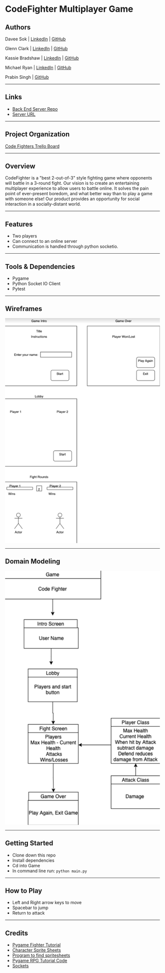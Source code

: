 # CodeFighter Multiplayer Game

## Authors

Davee Sok | [LinkedIn](https://www.linkedin.com/in/davee-sok/) | [GitHub](https://github.com/daveeS987)

Glenn Clark | [LinkedIn](https://www.linkedin.com/in/glenn-elliron-clark/) | [GitHub](https://github.com/Elliron)

Kassie Bradshaw | [LinkedIn](https://www.linkedin.com/in/kassie-bradshaw-2021/) | [GitHub](https://github.com/kassiebradshaw)

Michael Ryan | [LinkedIn](https://www.linkedin.com/in/michaelanthonyryan/) | [GitHub](https://github.com/Michaelryan228)

Prabin Singh | [GitHub](https://github.com/prabin544)

---

## Links

- [Back End Server Repo](https://github.com/Team-Shrubbery/CodeFighter-Server)
- [Server URL](https://codefighter-server.herokuapp.com/)

---

## Project Organization

[Code Fighters Trello Board](https://trello.com/b/pkyCF5nn/python-arcade)

---

## Overview

CodeFighter is a "best 2-out-of-3" style fighting game where opponents will battle in a 3-round fight. Our vision is to create an entertaining multiplayer experience to allow users to battle online. It solves the pain point of ever-present boredom, and what better way than to play a game with someone else! Our product provides an opportunity for social interaction in a socially-distant world.

---

## Features

- Two players
- Can connect to an online server
- Communication is handled through python socketio.

---

## Tools & Dependencies

- Pygame
- Python Socket IO Client
- Pytest

---

## Wireframes

![Code Fighter Wireframe](./Notes/CodeFighterWireframe.png)

---

## Domain Modeling

![Code Fighter Domain Model](./Notes/CodeFighterDomainModel.png)

---

## Getting Started

- Clone down this repo
- Install dependencies
- Cd into Game
- In command line run: `python main.py`

---

## How to Play

- Left and Right arrow keys to move
- Spacebar to jump
- Return to attack

---

## Credits

- [Pygame Fighter Tutorial](https://coderslegacy.com/python/pygame-rpg-game-tutorial/)
- [Character Sprite Sheets](http://maximoff.alreadyread.net/SpriteSheets/)
- [Program to find spritesheets](https://getspritexy.netlify.app/)
- [Pygame RPG Tutorial Code](https://www.youtube.com/channel/UChB6no22fVJ-6dGNTfbb05w)
- [Sockets](https://www.techwithtim.net/tutorials/python-online-game-tutorial/)
